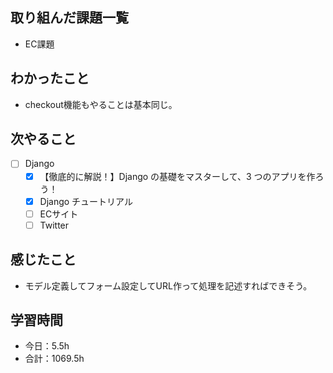 ## 取り組んだ課題一覧
- EC課題   

## わかったこと
- checkout機能もやることは基本同じ。

## 次やること
- [ ] Django
   - [x] 【徹底的に解説！】Django の基礎をマスターして、3 つのアプリを作ろう！
   - [x] Django チュートリアル
   - [ ] ECサイト
   - [ ] Twitter

## 感じたこと
- モデル定義してフォーム設定してURL作って処理を記述すればできそう。

## 学習時間

- 今日：5.5h
- 合計：1069.5h
